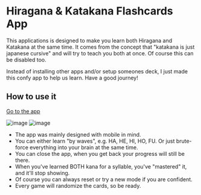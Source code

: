 # Hiragana & Katakana Flashcards App

This applications is designed to make you learn both Hiragana and Katakana at the same time. It comes from the concept that "katakana is just japanese cursive" and will try to teach you both at once. Of course this can be disabled too.

Instead of installing other apps and/or setup someones deck, I just made this confy app to help us learn.
Have a good journey!

## How to use it
[Go to the app](hiragana-katanaka.vercel.app)

![image](https://github.com/user-attachments/assets/e2fd42c4-8ad3-4ef1-b9d8-e10a433708d6) ![image](https://github.com/user-attachments/assets/d5fc7ce4-982f-42a6-97b7-324e9761ac06)

- The app was mainly designed with mobile in mind.
- You can either learn "by waves", e.g. HA, HE, HI, HO, FU. Or just brute-force everything into your brain at the same time.
- You can close the app, when you get back your progress will still be there.
- When you've learned BOTH kana for a syllable, you've "mastered" it, and it'll stop showing.
- Of course you can always reset or try a new mode if you are confident.
- Every game will randomize the cards, so be ready.
